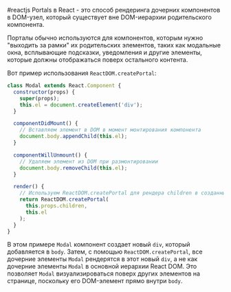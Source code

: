 #reactjs 
Portals в React - это способ рендеринга дочерних компонентов в DOM-узел, который существует вне DOM-иерархии родительского компонента.

Порталы обычно используются для компонентов, которым нужно "выходить за рамки" их родительских элементов, таких как модальные окна, всплывающие подсказки, уведомления и другие элементы, которые должны отображаться поверх остального контента.

Вот пример использования `ReactDOM.createPortal`:

```jsx
class Modal extends React.Component {
  constructor(props) {
    super(props);
    this.el = document.createElement('div');
  }

  componentDidMount() {
    // Вставляем элемент в DOM в момент монтирования компонента
    document.body.appendChild(this.el);
  }

  componentWillUnmount() {
    // Удаляем элемент из DOM при размонтировании
    document.body.removeChild(this.el);
  }

  render() {
    // Используем ReactDOM.createPortal для рендера children в созданный div
    return ReactDOM.createPortal(
      this.props.children,
      this.el
    );
  }
}
```

В этом примере `Modal` компонент создает новый `div`, который добавляется в `body`. Затем, с помощью `ReactDOM.createPortal`, все дочерние элементы `Modal` рендерятся в этот новый `div`, а не как дочерние элементы `Modal` в основной иерархии React DOM. Это позволяет `Modal` визуализироваться поверх других элементов на странице, поскольку его DOM-элемент прямо внутри `body`.